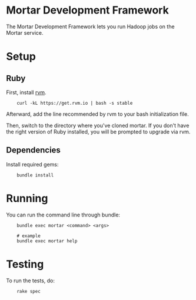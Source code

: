 # Mortar Development Framework

The Mortar Development Framework lets you run Hadoop jobs on the Mortar service.

# Setup

## Ruby

First, install [rvm](https://rvm.io/rvm/install/).

        curl -kL https://get.rvm.io | bash -s stable
        
Afterward, add the line recommended by rvm to your bash initialization file.

Then, switch to the directory where you've cloned mortar.  If you don't have the right version of Ruby installed, you will be prompted to upgrade via rvm.

## Dependencies

Install required gems:

        bundle install

# Running

You can run the command line through bundle:

        bundle exec mortar <command> <args>
        
        # example
        bundle exec mortar help

# Testing

To run the tests, do:

        rake spec
